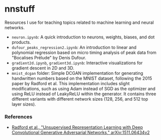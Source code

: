 # nnstuff

Resources I use for teaching topics related to machine learning and neural networks.

- `neuron.ipynb`: A quick introduction to neurons, weights, biases, and dot products.
- `dufour_peaks_regression2.ipynb`: An introduction to linear and polynomial regression based on micro timing analysis of peak data from "Bocalises Prélude" by Denis Dufour.
- `gradient2d.ipynb`, `gradient3d.ipynb`: Interactive visualizations for gradient descent in 2D and 3D.
- `mnist_dcgan` folder: Simple DCGAN implementation for generating handwritten numbers based on the MNIST dataset, following the 2015 paper by Radford et al. This implementation includes slight modifications, such as using Adam instead of SGD as the optimizer and using ReLU instead of LeakyReLU within the generator. It contains three different variants with different network sizes (128, 256, and 512 top layer sizes).

### References
- [Radford et al., "Unsupervised Representation Learning with Deep Convolutional Generative Adversarial Networks," arXiv:1511.06434v2](https://arxiv.org/abs/1511.06434v2)

